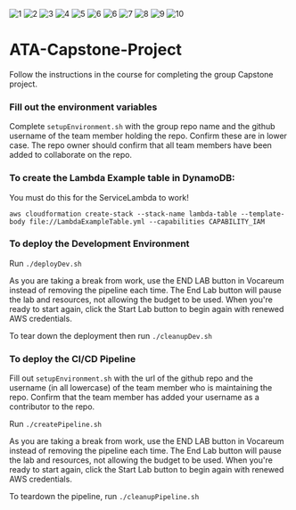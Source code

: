 ![1](https://user-images.githubusercontent.com/37349912/232197004-4d8890c0-9b1c-42d6-9b0b-d72d43ded83e.png)
![2](https://user-images.githubusercontent.com/37349912/232197005-4d0f5b81-1007-4779-be72-f7fdc4a7faca.png)
![3](https://user-images.githubusercontent.com/37349912/232196985-1c765c52-2829-40e7-9749-24709ddb90f5.png)
![4](https://user-images.githubusercontent.com/37349912/232196992-b22b2e54-d8b7-4374-ba92-dd6e96150ce8.png)
![5](https://user-images.githubusercontent.com/37349912/232196994-24ae351d-dc3f-4024-ad58-f8c99c4ae78e.png)
![6](https://user-images.githubusercontent.com/37349912/232197287-731c87df-90a3-4b4b-b161-3352c51af9d9.png)
![6](https://user-images.githubusercontent.com/37349912/232196996-f0d523ce-ead5-4df2-9fe7-6e15f223ca2b.png)
![7](https://user-images.githubusercontent.com/37349912/232196998-6999cdc2-e177-4806-82cd-86149838f00b.png)
![8](https://user-images.githubusercontent.com/37349912/232197000-51020946-8129-4f0e-9bda-f3391b823e57.png)
![9](https://user-images.githubusercontent.com/37349912/232197002-35f9dd87-5236-44a1-8a8d-a483cbc4e855.png)
![10](https://user-images.githubusercontent.com/37349912/232197003-ba7aee52-cf96-4f29-bca9-abd4e5008836.png)

# ATA-Capstone-Project

Follow the instructions in the course for completing the group Capstone project.

### Fill out the environment variables
Complete `setupEnvironment.sh` with the group repo name and the github username of the team member holding the repo.
Confirm these are in lower case.
The repo owner should confirm that all team members have been added to collaborate on the repo.

### To create the Lambda Example table in DynamoDB:

You must do this for the ServiceLambda to work!

```
aws cloudformation create-stack --stack-name lambda-table --template-body file://LambdaExampleTable.yml --capabilities CAPABILITY_IAM
```

### To deploy the Development Environment

Run `./deployDev.sh`

As you are taking a break from work, use the END LAB button in Vocareum instead of removing the pipeline each time.
The End Lab button will pause the lab and resources, not allowing the budget to be used. When you're ready to start again,
click the Start Lab button to begin again with renewed AWS credentials.

To tear down the deployment then run `./cleanupDev.sh`

### To deploy the CI/CD Pipeline

Fill out `setupEnvironment.sh` with the url of the github repo and the username (in all lowercase) of the 
team member who is maintaining the repo. Confirm that the team member has added your username as a contributor to the repo.

Run `./createPipeline.sh`

As you are taking a break from work, use the END LAB button in Vocareum instead of removing the pipeline each time.
The End Lab button will pause the lab and resources, not allowing the budget to be used. When you're ready to start again,
click the Start Lab button to begin again with renewed AWS credentials.

To teardown the pipeline, run `./cleanupPipeline.sh`


